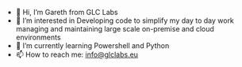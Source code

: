- 👋 Hi, I’m Gareth from GLC Labs
- 👀 I’m interested in Developing code to simplify my day to day work managing and maintaining large scale on-premise and cloud environments
- 🌱 I’m currently learning Powershell and Python
- 📫 How to reach me: info@glclabs.eu

<!---
GlcLabs/GlcLabs is a ✨ special ✨ repository because its `README.md` (this file) appears on your GitHub profile.
You can click the Preview link to take a look at your changes.
--->
